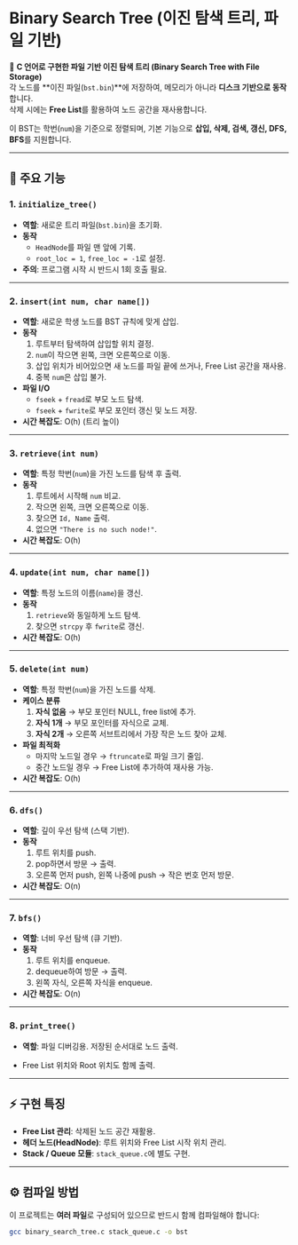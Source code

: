 # Binary Search Tree (이진 탐색 트리, 파일 기반)

📌 **C 언어로 구현한 파일 기반 이진 탐색 트리 (Binary Search Tree with File Storage)**  
각 노드를 **이진 파일(`bst.bin`)**에 저장하여, 메모리가 아니라 **디스크 기반으로 동작**합니다.  
삭제 시에는 **Free List**를 활용하여 노드 공간을 재사용합니다.  

이 BST는 학번(`num`)을 기준으로 정렬되며, 기본 기능으로 **삽입, 삭제, 검색, 갱신, DFS, BFS**를 지원합니다.  

---

## 📖 주요 기능

### 1. `initialize_tree()`
- **역할**: 새로운 트리 파일(`bst.bin`)을 초기화.
- **동작**
  - `HeadNode`를 파일 맨 앞에 기록.
  - `root_loc = 1`, `free_loc = -1`로 설정.
- **주의**: 프로그램 시작 시 반드시 1회 호출 필요.  

---

### 2. `insert(int num, char name[])`
- **역할**: 새로운 학생 노드를 BST 규칙에 맞게 삽입.
- **동작**
  1. 루트부터 탐색하여 삽입할 위치 결정.
  2. `num`이 작으면 왼쪽, 크면 오른쪽으로 이동.
  3. 삽입 위치가 비어있으면 새 노드를 파일 끝에 쓰거나, Free List 공간을 재사용.
  4. 중복 `num`은 삽입 불가.
- **파일 I/O**
  - `fseek` + `fread`로 부모 노드 탐색.
  - `fseek` + `fwrite`로 부모 포인터 갱신 및 노드 저장.
- **시간 복잡도**: O(h) (트리 높이)

---

### 3. `retrieve(int num)`
- **역할**: 특정 학번(`num`)을 가진 노드를 탐색 후 출력.
- **동작**
  1. 루트에서 시작해 `num` 비교.
  2. 작으면 왼쪽, 크면 오른쪽으로 이동.
  3. 찾으면 `Id, Name` 출력.
  4. 없으면 `"There is no such node!"`.
- **시간 복잡도**: O(h)

---

### 4. `update(int num, char name[])`
- **역할**: 특정 노드의 이름(`name`)을 갱신.
- **동작**
  1. `retrieve`와 동일하게 노드 탐색.
  2. 찾으면 `strcpy` 후 `fwrite`로 갱신.
- **시간 복잡도**: O(h)

---

### 5. `delete(int num)`
- **역할**: 특정 학번(`num`)을 가진 노드를 삭제.
- **케이스 분류**
  1. **자식 없음** → 부모 포인터 NULL, free list에 추가.
  2. **자식 1개** → 부모 포인터를 자식으로 교체.
  3. **자식 2개** → 오른쪽 서브트리에서 가장 작은 노드 찾아 교체.
- **파일 최적화**
  - 마지막 노드일 경우 → `ftruncate`로 파일 크기 줄임.
  - 중간 노드일 경우 → Free List에 추가하여 재사용 가능.
- **시간 복잡도**: O(h)

---

### 6. `dfs()`
- **역할**: 깊이 우선 탐색 (스택 기반).
- **동작**
  1. 루트 위치를 push.
  2. pop하면서 방문 → 출력.
  3. 오른쪽 먼저 push, 왼쪽 나중에 push → 작은 번호 먼저 방문.
- **시간 복잡도**: O(n)

---

### 7. `bfs()`
- **역할**: 너비 우선 탐색 (큐 기반).
- **동작**
  1. 루트 위치를 enqueue.
  2. dequeue하여 방문 → 출력.
  3. 왼쪽 자식, 오른쪽 자식을 enqueue.
- **시간 복잡도**: O(n)

---

### 8. `print_tree()`
- **역할**: 파일 디버깅용. 저장된 순서대로 노드 출력.

- Free List 위치와 Root 위치도 함께 출력.

---

## ⚡ 구현 특징
- **Free List 관리**: 삭제된 노드 공간 재활용.
- **헤더 노드(HeadNode)**: 루트 위치와 Free List 시작 위치 관리.
- **Stack / Queue 모듈**: `stack_queue.c`에 별도 구현.

---

## ⚙️ 컴파일 방법

이 프로젝트는 **여러 파일**로 구성되어 있으므로 반드시 함께 컴파일해야 합니다:

```bash
gcc binary_search_tree.c stack_queue.c -o bst
